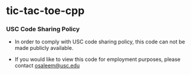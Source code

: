 # tic-tac-toe-cpp

### USC Code Sharing Policy

- In order to comply with USC code sharing policy, this code can not be made publicly available.

- If you would like to view this code for employment purposes, please contact osaleem@usc.edu
